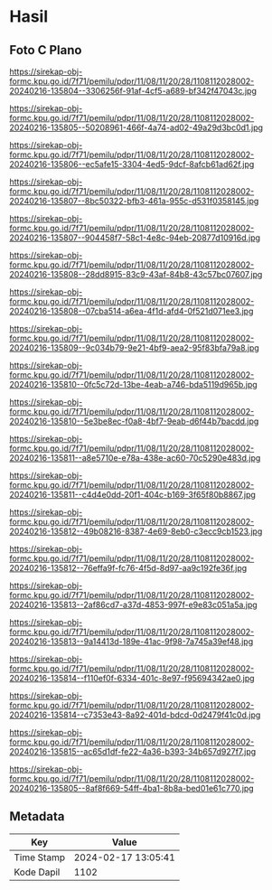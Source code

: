 # Hasil

## Foto C Plano

https://sirekap-obj-formc.kpu.go.id/7f71/pemilu/pdpr/11/08/11/20/28/1108112028002-20240216-135804--3306256f-91af-4cf5-a689-bf342f47043c.jpg

https://sirekap-obj-formc.kpu.go.id/7f71/pemilu/pdpr/11/08/11/20/28/1108112028002-20240216-135805--50208961-466f-4a74-ad02-49a29d3bc0d1.jpg

https://sirekap-obj-formc.kpu.go.id/7f71/pemilu/pdpr/11/08/11/20/28/1108112028002-20240216-135806--ec5afe15-3304-4ed5-9dcf-8afcb61ad62f.jpg

https://sirekap-obj-formc.kpu.go.id/7f71/pemilu/pdpr/11/08/11/20/28/1108112028002-20240216-135807--8bc50322-bfb3-461a-955c-d531f0358145.jpg

https://sirekap-obj-formc.kpu.go.id/7f71/pemilu/pdpr/11/08/11/20/28/1108112028002-20240216-135807--904458f7-58c1-4e8c-94eb-20877d10916d.jpg

https://sirekap-obj-formc.kpu.go.id/7f71/pemilu/pdpr/11/08/11/20/28/1108112028002-20240216-135808--28dd8915-83c9-43af-84b8-43c57bc07607.jpg

https://sirekap-obj-formc.kpu.go.id/7f71/pemilu/pdpr/11/08/11/20/28/1108112028002-20240216-135808--07cba514-a6ea-4f1d-afd4-0f521d071ee3.jpg

https://sirekap-obj-formc.kpu.go.id/7f71/pemilu/pdpr/11/08/11/20/28/1108112028002-20240216-135809--9c034b79-9e21-4bf9-aea2-95f83bfa79a8.jpg

https://sirekap-obj-formc.kpu.go.id/7f71/pemilu/pdpr/11/08/11/20/28/1108112028002-20240216-135810--0fc5c72d-13be-4eab-a746-bda5119d965b.jpg

https://sirekap-obj-formc.kpu.go.id/7f71/pemilu/pdpr/11/08/11/20/28/1108112028002-20240216-135810--5e3be8ec-f0a8-4bf7-9eab-d6f44b7bacdd.jpg

https://sirekap-obj-formc.kpu.go.id/7f71/pemilu/pdpr/11/08/11/20/28/1108112028002-20240216-135811--a8e5710e-e78a-438e-ac60-70c5290e483d.jpg

https://sirekap-obj-formc.kpu.go.id/7f71/pemilu/pdpr/11/08/11/20/28/1108112028002-20240216-135811--c4d4e0dd-20f1-404c-b169-3f65f80b8867.jpg

https://sirekap-obj-formc.kpu.go.id/7f71/pemilu/pdpr/11/08/11/20/28/1108112028002-20240216-135812--49b08216-8387-4e69-8eb0-c3ecc9cb1523.jpg

https://sirekap-obj-formc.kpu.go.id/7f71/pemilu/pdpr/11/08/11/20/28/1108112028002-20240216-135812--76effa9f-fc76-4f5d-8d97-aa9c192fe36f.jpg

https://sirekap-obj-formc.kpu.go.id/7f71/pemilu/pdpr/11/08/11/20/28/1108112028002-20240216-135813--2af86cd7-a37d-4853-997f-e9e83c051a5a.jpg

https://sirekap-obj-formc.kpu.go.id/7f71/pemilu/pdpr/11/08/11/20/28/1108112028002-20240216-135813--9a14413d-189e-41ac-9f98-7a745a39ef48.jpg

https://sirekap-obj-formc.kpu.go.id/7f71/pemilu/pdpr/11/08/11/20/28/1108112028002-20240216-135814--f110ef0f-6334-401c-8e97-f95694342ae0.jpg

https://sirekap-obj-formc.kpu.go.id/7f71/pemilu/pdpr/11/08/11/20/28/1108112028002-20240216-135814--c7353e43-8a92-401d-bdcd-0d2479f41c0d.jpg

https://sirekap-obj-formc.kpu.go.id/7f71/pemilu/pdpr/11/08/11/20/28/1108112028002-20240216-135815--ac65d1df-fe22-4a36-b393-34b657d927f7.jpg

https://sirekap-obj-formc.kpu.go.id/7f71/pemilu/pdpr/11/08/11/20/28/1108112028002-20240216-135805--8af8f669-54ff-4ba1-8b8a-bed01e61c770.jpg


## Metadata

| Key        | Value               |
| ---------- | ------------------- |
| Time Stamp | 2024-02-17 13:05:41 |
| Kode Dapil | 1102                |



